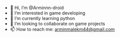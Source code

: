 - 👋 Hi, I’m @Arminnn-droid
- 👀 I’m interested in game developing
- 🌱 I’m currently learning python
- 💞️ I’m looking to collaborate on game projects
- 📫 How to reach me: arminmalekm44@gmail.com
